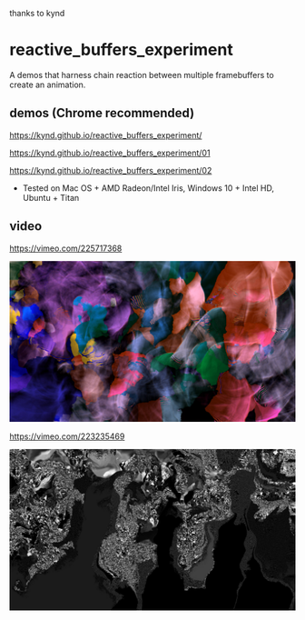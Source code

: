 thanks to kynd

# reactive_buffers_experiment

A demos that harness chain reaction between multiple framebuffers to create an animation.

## demos (Chrome recommended)

https://kynd.github.io/reactive_buffers_experiment/

https://kynd.github.io/reactive_buffers_experiment/01

https://kynd.github.io/reactive_buffers_experiment/02

* Tested on Mac OS + AMD Radeon/Intel Iris, Windows 10 + Intel HD, Ubuntu + Titan

## video

https://vimeo.com/225717368

<img src="https://github.com/kynd/reactive_buffers_experiment/blob/master/screenshot02.jpg?raw=true" alc="screenshot 02">

https://vimeo.com/223235469

<img src="https://github.com/kynd/reactive_buffers_experiment/blob/master/screenshot01.jpg?raw=true" alc="screenshot 01">
